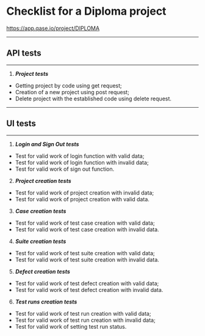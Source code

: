 # Checklist for a Diploma project
https://app.qase.io/project/DIPLOMA
***
## API tests
***
1. ***Project tests***

- Getting project by code using get request;
- Creation of a new project using post request;
- Delete project with the established code using delete request.
***
## UI tests
***

1. ***Login and Sign Out tests***
- Test for valid work of login function with valid data;
- Test for valid work of login function with invalid data;
- Test for valid work of sign out function.

2. ***Project creation tests***
- Test for valid work of project creation with invalid data;
- Test for valid work of project creation with valid data.

3. ***Case creation tests***
- Test for valid work of test case creation with valid data;
- Test for valid work of test case creation with invalid data.

4. ***Suite creation tests***
- Test for valid work of test suite creation with valid data;
- Test for valid work of test suite creation with invalid data.

5. ***Defect creation tests***
- Test for valid work of test defect creation with valid data;
- Test for valid work of test defect creation with invalid data.

6. ***Test runs creation tests***
- Test for valid work of test run creation with valid data;
- Test for valid work of test run creation with invalid data;
- Test for valid work of setting test run status.

